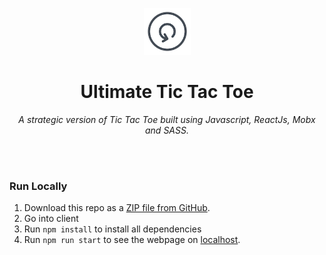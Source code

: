 <p align="center">
  <img src="https://github.com/Raymond-Su/elementRotator/blob/master/src/icons/icon-128.png" width="75" height="75"/>
</p>

<h1 align="center">Ultimate Tic Tac Toe</h1>

<p align="center"><i>A strategic version of Tic Tac Toe built using Javascript, ReactJs, Mobx and SASS.</i></p>

<br/><br/>

### Run Locally

1. Download this repo as a [ZIP file from GitHub](https://github.com/Raymond-Su/UltimateTicTacToe/archive/master.zip).
2. Go into client
3. Run `npm install` to install all dependencies
4. Run `npm run start` to see the webpage on [localhost](localhost:3000).
